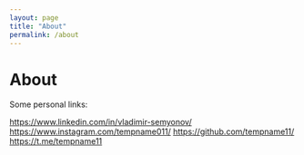 ```yaml
---
layout: page
title: "About"
permalink: /about
---
```


# About

Some personal links:

https://www.linkedin.com/in/vladimir-semyonov/
https://www.instagram.com/tempname011/
https://github.com/tempname11/
https://t.me/tempname11
